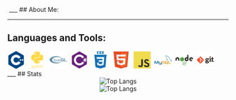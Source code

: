 <!--
**JSilvestrini/JSilvestrini** is a ✨ _special_ ✨ repository because its `README.md` (this file) appears on your GitHub profile.

Here are some ideas to get you started:

- 🔭 I’m currently working on ...
- 🌱 I’m currently learning ...
- 👯 I’m looking to collaborate on ...
- 🤔 I’m looking for help with ...
- 💬 Ask me about ...
- 📫 How to reach me: ...
- 😄 Pronouns: ...
- ⚡ Fun fact: ...
-->

<img src="https://komarev.com/ghpvc/?username=JSilvestrini&style=flat-square&color=blue" alt=""/>
___
## About Me:

___
## Languages and Tools:

<div>
  <img src="https://github.com/devicons/devicon/blob/master/icons/cplusplus/cplusplus-plain.svg"  title="Python" alt="Python" width="40" height="40"/>&nbsp;
  <img src="https://github.com/devicons/devicon/blob/master/icons/python/python-plain-wordmark.svg"  title="Cpp" alt="Cpp" width="40" height="40"/>&nbsp;
  <img src="https://github.com/devicons/devicon/blob/master/icons/opengl/opengl-plain.svg"  title="OpenGL" alt="OpenGL" width="40" height="40"/>&nbsp;
  <img src="https://github.com/devicons/devicon/blob/master/icons/csharp/csharp-plain.svg"  title="CSharp" alt="CSharp" width="40" height="40"/>&nbsp;
  <img src="https://github.com/devicons/devicon/blob/master/icons/css3/css3-plain-wordmark.svg"  title="CSS3" alt="CSS" width="40" height="40"/>&nbsp;
  <img src="https://github.com/devicons/devicon/blob/master/icons/html5/html5-original.svg" title="HTML5" alt="HTML" width="40" height="40"/>&nbsp;
  <img src="https://github.com/devicons/devicon/blob/master/icons/javascript/javascript-original.svg" title="JavaScript" alt="JavaScript" width="40" height="40"/>&nbsp;
  <img src="https://github.com/devicons/devicon/blob/master/icons/mysql/mysql-original-wordmark.svg" title="MySQL"  alt="MySQL" width="40" height="40"/>&nbsp;
  <img src="https://github.com/devicons/devicon/blob/master/icons/nodejs/nodejs-original-wordmark.svg" title="NodeJS" alt="NodeJS" width="40" height="40"/>&nbsp;
  <img src="https://github.com/devicons/devicon/blob/master/icons/git/git-original-wordmark.svg" title="Git" **alt="Git" width="40" height="40"/>
</div>
___
## Stats
<div align="center">
  <img src="https://github-readme-stats.vercel.app/api/top-langs/?username=JSilvestrini&layout=compact&theme=vision-friendly-dark" alt="Top Langs">
</div>
<div align="center">
  <img src="http://github-readme-streak-stats.herokuapp.com?user=JSilvestrini&theme=dark&background=000000" alt="Top Langs">
</div>
